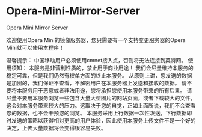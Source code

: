 # Opera-Mini-Mirror-Server
Opera Mini Mirror Server

欢迎使用Opera Mini的镜像服务器，您只需要有一个支持变更服务器的Opera Mini就可以使用本程序！

温馨提示：
中国移动用户必须使用cmnet接入点，否则将无法连接到英特网。
使用须知： 
本服务是非营利性质的，禁止用于商业用途！
我们会尽量维持本服务的稳定可靠，但是我们仍然有权单方面的终止本服务。
从原则上讲，您发送的数据是加密的，我们保证不查看，不解密用户在本服务器上发送和接收的数据。
请不要将本服务用于恶意或者非法用途，您将承担您使用本服务带来的所有后果。
请尽量不要用本服务浏览一些包含大量大型图片的网站页面，或者下载较大的文件，这会对本服务带来较大的压力。这取决于您的自觉，正如上面所说，我们不会查看您的数据，也不会干预您的浏览。
本服务采用上行数据一次性发送，下行数据即时发送的策略以获得相对更高的用户体验，因此使用本服务上传文件不是一个好的决定，上传大量数据将会变得很容易失败。
